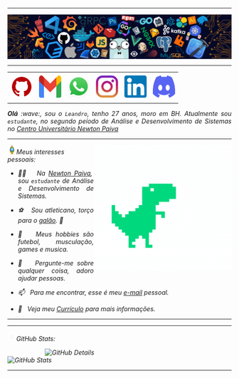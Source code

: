 -----

<div>
<img align="center" alt="header" src="https://github.com/Leandrodias10/Leandrodias10/blob/main/img/header.png?raw=true"/>
</div>

-----

<div align="center">
<table>
<tr>
 <td align="center" colspan="11"></td>
</tr> 
<tr>
<td><a href="https://github.com/Leandrodias10" target="_blank"><img src="https://github.com/Leandrodias10/Leandrodias10/blob/main/img/github5.png?raw=true" width="50px" height="50px"/></a>
</td>
<td><a href="mailto:leandrodias55@hotmail.com" target="_blank"><img src="https://github.com/Leandrodias10/Leandrodias10/blob/main/img/gmail3.png?raw=true" width="50px" height="50px"/></a>
</td>
<td><a href="https://wa.me/5531991872570" target="_blank"><img src="https://github.com/Leandrodias10/Leandrodias10/blob/main/img/wpp2.png?raw=true" width="50px" height="50px"/></a>
</td>
<td><a href="https://www.instagram.com/Leandrodias_10/" target="_blank"><img src="https://github.com/Leandrodias10/Leandrodias10/blob/main/img/insta2.png?raw=true" width="50px" height="50px"/></a>
</td>
<td><a href="https://www.linkedin.com/in/leandro-dias-3b3b12289/" target="_blank"><img src="https://github.com/Leandrodias10/Leandrodias10/blob/main/img/linkedin2.png?raw=true" width="50px" height="50px"/></a>
</td>
<td><a href="https://discordapp.com/users/leandro_100" target="_blank"><img src="https://github.com/Leandrodias10/Leandrodias10/blob/main/img/discord2.png?raw=true" width="50px" height="50px"/></a>
</td>
</tr>
<tr>
 <td align="center" colspan="11"></td>
</tr> 
</table>

</div>
<div align="justify">
<i><b>Olá</b> :wave:, sou o <code>Leandro</code>, tenho 27 anos, moro em BH. Atualmente sou <code>estudante</code>, no segundo peíodo de Análise e Desenvolvimento de Sistemas no <a href="https://newtonpaiva.br/" target="_blank">Centro Universitário Newton Paiva</a>
</div>

-----
<div>
<div>
<img align="right" alt="GIF" src="https://github.com/Leandrodias10/Leandrodias10/blob/main/img/giphy.gif?raw=true" width="310px" height="280px"/>
</div>

<img height="20" alt="GIF" src="https://github.com/Leandrodias10/Leandrodias10/blob/main/img/soulgem.gif?raw=true"/>Meus interesses pessoais:



<div align="justify">
<p> 
 
- :man_teacher: &nbsp; Na <a href="https://newtonpaiva.br/" target="_blank">Newton Paiva</a>, sou <code>estudante</code> de Análise e Desenvolvimento de Sistemas.<br />

- :soccer: &nbsp; Sou atleticano, torço para o <a href="https://www.arenamrv.com.br/" target="_blank">galão</a>. :rooster:<br />

- :basketball: &nbsp; Meus hobbies são futebol, musculação, games e musica.<br />

- :speech_balloon: &nbsp; Pergunte-me sobre qualquer coisa, adoro ajudar pessoas.<br />

- :mailbox: &nbsp; Para me encontrar, esse é meu <a href="mailto:leandrodias55@hotmail.com" target="_blank">e-mail</a> pessoal.<br />

- :page_facing_up: &nbsp; Veja meu <a href="file:///C:/Users/Usuario/OneDrive/Desktop/Curriculo%20Leandro%20%20D..pdf" target="_blank">Currículo</a> para mais informações.
</p>
</div>
</div>


-----
-----


<img height="20" alt="GIF" src="https://github.com/Leandrodias10/Leandrodias10/blob/main/img/graphic.gif?raw=true"/>GitHub Stats:

<div>
<img align="right" alt="GitHub Details" width="420px" src="http://github-profile-summary-cards.vercel.app/api/cards/profile-details?username=Leandrodias10&theme=github_dark"/>
<img alt="GitHub Stats" width="250px" src="http://github-profile-summary-cards.vercel.app/api/cards/stats?username=Leandrodias10&theme=github_dark"/>


-----
